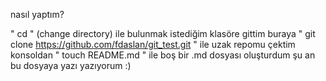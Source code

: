 nasıl yaptım?

" cd " (change directory) ile bulunmak istediğim klasöre gittim
buraya " git clone https://github.com/fdaslan/git_test.git " ile uzak repomu çektim
konsoldan " touch README.md " ile boş bir .md dosyası oluşturdum
şu an bu dosyaya yazı yazıyorum :)
